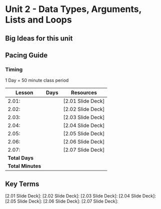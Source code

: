 # Unit 2 - Data Types, Arguments, Lists and Loops

## Big Ideas for this unit

## Pacing Guide

### Timing

1 Day = 50 minute class period

| Lesson | Days | Resources|
| ------ | -------------- | ---------|
| 2.01: | | [2.01 Slide Deck] |
| 2.02: | | [2.02 Slide Deck] |
| 2.03: | | [2.03 Slide Deck] |
| 2.04: | | [2.04 Slide Deck] |
| 2.05: | | [2.05 Slide Deck] |
| 2.06: | | [2.06 Slide Deck] |
| 2.07: | | [2.07 Slide Deck] |
| **Total Days** |  | |
| **Total Minutes** | | |

## Key Terms

[2.01 Slide Deck]:
[2.02 Slide Deck]:
[2.03 Slide Deck]:
[2.04 Slide Deck]:
[2.05 Slide Deck]:
[2.06 Slide Deck]:
[2.07 Slide Deck]:
